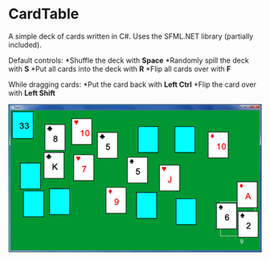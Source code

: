 # CardTable
A simple deck of cards written in C#. Uses the SFML.NET library (partially included).

Default controls:
*Shuffle the deck with **Space**
*Randomly spill the deck with **S**
*Put all cards into the deck with **R**
*Flip all cards over with **F**

While dragging cards:
*Put the card back with **Left Ctrl**
*Flip the card over with **Left Shift**

![Screenshot](screenshot.png)



